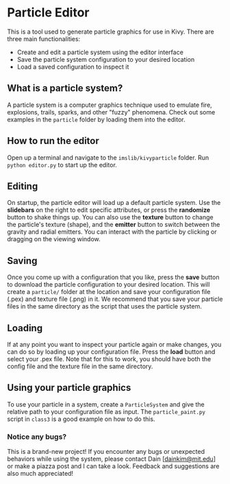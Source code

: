 # Particle Editor

This is a tool used to generate particle graphics for use in Kivy. There are three main functionalities:

- Create and edit a particle system using the editor interface
- Save the particle system configuration to your desired location
- Load a saved configuration to inspect it

## What is a particle system?

A particle system is a computer graphics technique used to emulate fire, explosions, trails, sparks, and other "fuzzy" phenomena. Check out some examples in the `particle` folder by loading them into the editor.

## How to run the editor

Open up a terminal and navigate to the `imslib/kivyparticle` folder. Run `python editor.py` to start up the editor.

## Editing

On startup, the particle editor will load up a default particle system. Use the **slidebars** on the right to edit specific attributes, or press the **randomize** button to shake things up. You can also use the **texture** button to change the particle's texture (shape), and the **emitter** button to switch between the gravity and radial emitters. You can interact with the particle by clicking or dragging on the viewing window.

## Saving

Once you come up with a configuration that you like, press the **save** button to download the particle configuration to your desired location. This will create a `particle/` folder at the location and save your configuration file (.pex) and texture file (.png) in it. We recommend that you save your particle files in the same directory as the script that uses the particle system.

## Loading

If at any point you want to inspect your particle again or make changes, you can do so by loading up your configuration file. Press the **load** button and select your .pex file. Note that for this to work, you should have both the config file and the texture file in the same directory.

## Using your particle graphics

To use your particle in a system, create a `ParticleSystem` and give the relative path to your configuration file as input. The `particle_paint.py` script in `class3` is a good example on how to do this.



### Notice any bugs?

This is a brand-new project! If you encounter any bugs or unexpected behaviors while using the system, please contact Dain [dainkim@mit.edu] or make a piazza post and I can take a look. Feedback and suggestions are also much appreciated!

